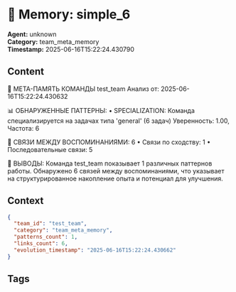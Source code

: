 # 🧠 Memory: simple_6

**Agent:** unknown  
**Category:** team_meta_memory  
**Timestamp:** 2025-06-16T15:22:24.430790

## Content
🧬 МЕТА-ПАМЯТЬ КОМАНДЫ test_team
Анализ от: 2025-06-16T15:22:24.430632

📊 ОБНАРУЖЕННЫЕ ПАТТЕРНЫ:
• SPECIALIZATION: Команда специализируется на задачах типа 'general' (6 задач)
  Уверенность: 1.00, Частота: 6

🔗 СВЯЗИ МЕЖДУ ВОСПОМИНАНИЯМИ: 6
• Связи по сходству: 1
• Последовательные связи: 5

🎯 ВЫВОДЫ:
Команда test_team показывает 1 различных паттернов работы.
Обнаружено 6 связей между воспоминаниями, что указывает на
структурированное накопление опыта и потенциал для улучшения.

## Context
```json
{
  "team_id": "test_team",
  "category": "team_meta_memory",
  "patterns_count": 1,
  "links_count": 6,
  "evolution_timestamp": "2025-06-16T15:22:24.430662"
}
```

## Tags

